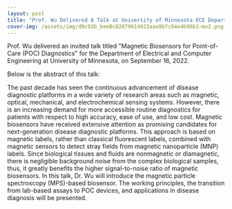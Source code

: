 ```yaml
---
layout: post
title: "Prof. Wu Delivered A Talk at University of Minnesota ECE Department"
cover-img: /assets/img/d9c93b_bee8c02679914922aaa9b7c64e4b96b1~mv2.png
---
```

Prof. Wu delivered an invited talk titled "Magnetic Biosensors for Point-of-Care (POC) Diagnostics" for the Department of Electrical and Computer Engineering at University of Minnesota, on September 16, 2022.

Below is the abstract of this talk:

The past decade has seen the continuous advancement of disease diagnostic platforms in a wide variety of research areas such as magnetic, optical, mechanical, and electrochemical sensing systems. However, there is an increasing demand for more accessible routine diagnostics for patients with respect to high accuracy, ease of use, and low cost. Magnetic biosensors have received extensive attention as promising candidates for next-generation disease diagnostic platforms. This approach is based on magnetic labels, rather than classical fluorescent labels, combined with magnetic sensors to detect stray fields from magnetic nanoparticle (MNP) labels. Since biological tissues and fluids are nonmagnetic or diamagnetic, there is negligible background noise from the complex biological samples, thus, it greatly benefits the higher signal-to-noise ratio of magnetic biosensors. In this talk, Dr. Wu will introduce the magnetic particle spectroscopy (MPS)-based biosensor. The working principles, the transition from lab-based assays to POC devices, and applications in disease diagnosis will be presented.